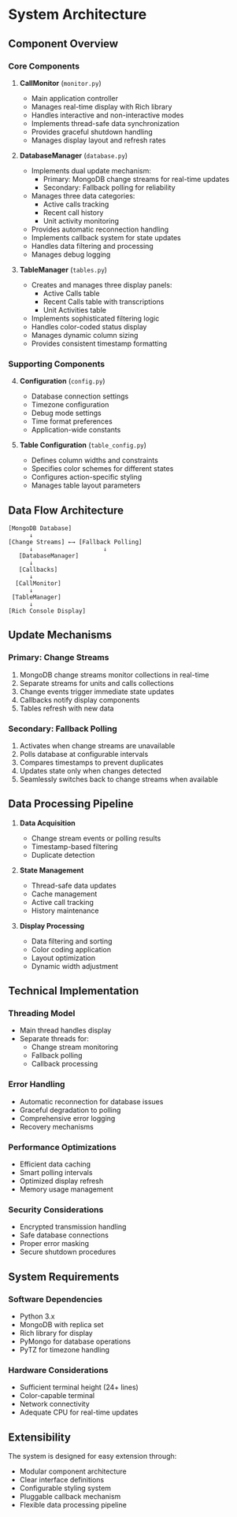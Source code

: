 # System Architecture

## Component Overview

### Core Components

1. **CallMonitor** (`monitor.py`)
   - Main application controller
   - Manages real-time display with Rich library
   - Handles interactive and non-interactive modes
   - Implements thread-safe data synchronization
   - Provides graceful shutdown handling
   - Manages display layout and refresh rates

2. **DatabaseManager** (`database.py`)
   - Implements dual update mechanism:
     - Primary: MongoDB change streams for real-time updates
     - Secondary: Fallback polling for reliability
   - Manages three data categories:
     - Active calls tracking
     - Recent call history
     - Unit activity monitoring
   - Provides automatic reconnection handling
   - Implements callback system for state updates
   - Handles data filtering and processing
   - Manages debug logging

3. **TableManager** (`tables.py`)
   - Creates and manages three display panels:
     - Active Calls table
     - Recent Calls table with transcriptions
     - Unit Activities table
   - Implements sophisticated filtering logic
   - Handles color-coded status display
   - Manages dynamic column sizing
   - Provides consistent timestamp formatting

### Supporting Components

4. **Configuration** (`config.py`)
   - Database connection settings
   - Timezone configuration
   - Debug mode settings
   - Time format preferences
   - Application-wide constants

5. **Table Configuration** (`table_config.py`)
   - Defines column widths and constraints
   - Specifies color schemes for different states
   - Configures action-specific styling
   - Manages table layout parameters

## Data Flow Architecture

```
[MongoDB Database]
      ↓
[Change Streams] ←→ [Fallback Polling]
      ↓                    ↓
   [DatabaseManager]
      ↓
   [Callbacks]
      ↓
  [CallMonitor]
      ↓
 [TableManager]
      ↓
[Rich Console Display]
```

## Update Mechanisms

### Primary: Change Streams
1. MongoDB change streams monitor collections in real-time
2. Separate streams for units and calls collections
3. Change events trigger immediate state updates
4. Callbacks notify display components
5. Tables refresh with new data

### Secondary: Fallback Polling
1. Activates when change streams are unavailable
2. Polls database at configurable intervals
3. Compares timestamps to prevent duplicates
4. Updates state only when changes detected
5. Seamlessly switches back to change streams when available

## Data Processing Pipeline

1. **Data Acquisition**
   - Change stream events or polling results
   - Timestamp-based filtering
   - Duplicate detection

2. **State Management**
   - Thread-safe data updates
   - Cache management
   - Active call tracking
   - History maintenance

3. **Display Processing**
   - Data filtering and sorting
   - Color coding application
   - Layout optimization
   - Dynamic width adjustment

## Technical Implementation

### Threading Model
- Main thread handles display
- Separate threads for:
  - Change stream monitoring
  - Fallback polling
  - Callback processing

### Error Handling
- Automatic reconnection for database issues
- Graceful degradation to polling
- Comprehensive error logging
- Recovery mechanisms

### Performance Optimizations
- Efficient data caching
- Smart polling intervals
- Optimized display refresh
- Memory usage management

### Security Considerations
- Encrypted transmission handling
- Safe database connections
- Proper error masking
- Secure shutdown procedures

## System Requirements

### Software Dependencies
- Python 3.x
- MongoDB with replica set
- Rich library for display
- PyMongo for database operations
- PyTZ for timezone handling

### Hardware Considerations
- Sufficient terminal height (24+ lines)
- Color-capable terminal
- Network connectivity
- Adequate CPU for real-time updates

## Extensibility

The system is designed for easy extension through:
- Modular component architecture
- Clear interface definitions
- Configurable styling system
- Pluggable callback mechanism
- Flexible data processing pipeline
